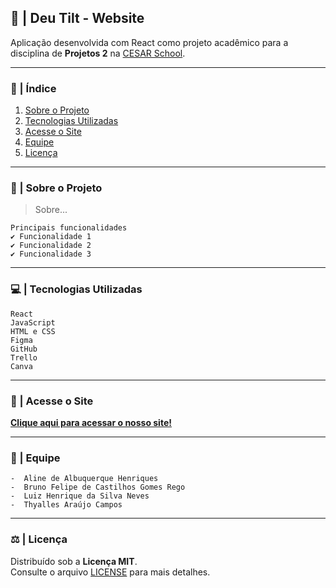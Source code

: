 ## 🧠 | Deu Tilt - Website

Aplicação desenvolvida com React como projeto acadêmico para a disciplina de **Projetos 2** na [CESAR School](https://www.cesar.school).

***

### 📑 | Índice

1. [Sobre o Projeto](#sobre-o-projeto)
2. [Tecnologias Utilizadas](#tecnologias-utilizadas)
3. [Acesse o Site](#acesse-o-site)
4. [Equipe](#equipe)
5. [Licença](#licença)

*** 

### 📌 | Sobre o Projeto

> Sobre...

    Principais funcionalidades
    ✔️ Funcionalidade 1  
    ✔️ Funcionalidade 2  
    ✔️ Funcionalidade 3

*** 

### 💻 | Tecnologias Utilizadas

    React 
    JavaScript
    HTML e CSS
    Figma
    GitHub
    Trello
    Canva

*** 

### 🔗 | Acesse o Site

[**Clique aqui para acessar o nosso site!**](https://link-do-site.com)  

*** 

### 👥 | Equipe

    -  Aline de Albuquerque Henriques
    -  Bruno Felipe de Castilhos Gomes Rego  
    -  Luiz Henrique da Silva Neves  
    -  Thyalles Araújo Campos

*** 

### ⚖️ | Licença

Distribuído sob a **Licença MIT**.  
Consulte o arquivo [LICENSE](LICENSE) para mais detalhes.

